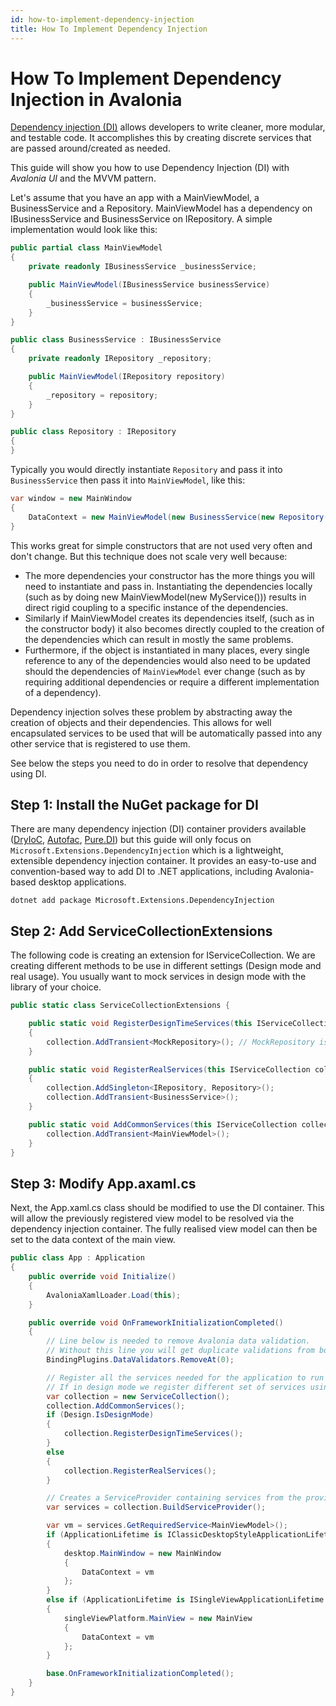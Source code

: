 ```yaml
---
id: how-to-implement-dependency-injection
title: How To Implement Dependency Injection
---
```


# How To Implement Dependency Injection in Avalonia

[Dependency injection (DI)](https://en.wikipedia.org/wiki/Dependency_injection) allows developers to write cleaner, more modular, and testable code. It accomplishes this by creating discrete services that are passed around/created as needed.

This guide will show you how to use Dependency Injection (DI) with _Avalonia UI_ and the MVVM pattern. 

Let's assume that you have an app with a MainViewModel, a BusinessService and a Repository. MainViewModel has a dependency on IBusinessService and BusinessService on IRepository. A simple implementation would look like this:

```csharp
public partial class MainViewModel
{
    private readonly IBusinessService _businessService;

    public MainViewModel(IBusinessService businessService)
    {
        _businessService = businessService;
    }
}
```

```csharp
public class BusinessService : IBusinessService
{
    private readonly IRepository _repository;

    public MainViewModel(IRepository repository)
    {
        _repository = repository;
    }
}
```

```csharp
public class Repository : IRepository
{
}
```

Typically you would directly instantiate `Repository` and pass it into `BusinessService` then pass it into `MainViewModel`, like this:

```csharp
var window = new MainWindow
{
    DataContext = new MainViewModel(new BusinessService(new Repository()))
}
```

 This works great for simple constructors that are not used very often and don't change. But this technique does not scale very well because:
- The more dependencies your constructor has the more things you will need to instantiate and pass in. Instantiating the dependencies locally (such as by doing new MainViewModel(new MyService())) results in direct rigid coupling to a specific instance of the dependencies.
- Similarly if MainViewModel creates its dependencies itself, (such as in the constructor body) it also becomes directly coupled to the creation of the dependencies which can result in mostly the same problems. 
- Furthermore, if the object is instantiated in many places, every single reference to any of the dependencies would also need to be updated should the dependencies of `MainViewModel` ever change (such as by requiring additional dependencies or require a different implementation of a dependency). 

Dependency injection solves these problem by abstracting away the creation of objects and their dependencies. This allows for well encapsulated services to be used that will be automatically passed into any other service that is registered to use them. 

See below the steps you need to do in order to resolve that dependency using DI.

## Step 1: Install the NuGet package for DI
There are many dependency injection (DI) container providers available ([DryIoC](https://github.com/dadhi/DryIoc), [Autofac](https://github.com/autofac/Autofac), [Pure.DI](https://github.com/DevTeam/Pure.DI)) but this guide will only focus on `Microsoft.Extensions.DependencyInjection` which is a lightweight, extensible dependency injection container. It provides an easy-to-use and convention-based way to add DI to .NET applications, including Avalonia-based desktop applications.

```shell
dotnet add package Microsoft.Extensions.DependencyInjection
```

## Step 2: Add ServiceCollectionExtensions 
The following code is creating an extension for IServiceCollection. We are creating different methods to be use in different settings (Design mode and real usage). You usually want to mock services in design mode with the library of your choice.    

```csharp
public static class ServiceCollectionExtensions {

    public static void RegisterDesignTimeServices(this IServiceCollection collection)
    {
        collection.AddTransient<MockRepository>(); // MockRepository is a mock instance of IRepository
    }

    public static void RegisterRealServices(this IServiceCollection collection)
    {
        collection.AddSingleton<IRepository, Repository>();
        collection.AddTransient<BusinessService>();
    }

    public static void AddCommonServices(this IServiceCollection collection) {
        collection.AddTransient<MainViewModel>();
    }
}
```

## Step 3: Modify App.axaml.cs
Next, the App.xaml.cs class should be modified to use the DI container. This will allow the previously registered view model to be resolved via the dependency injection container. The fully realised view model can then be set to the data context of the main view. 

```csharp
public class App : Application
{
    public override void Initialize()
    {
        AvaloniaXamlLoader.Load(this);
    }

    public override void OnFrameworkInitializationCompleted()
    {
        // Line below is needed to remove Avalonia data validation.
        // Without this line you will get duplicate validations from both Avalonia and CT
        BindingPlugins.DataValidators.RemoveAt(0);

        // Register all the services needed for the application to run
        // If in design mode we register different set of services using the extension method from step 2
        var collection = new ServiceCollection();
        collection.AddCommonServices();
        if (Design.IsDesignMode)
        {
            collection.RegisterDesignTimeServices();
        }
        else
        {
            collection.RegisterRealServices();
        }

        // Creates a ServiceProvider containing services from the provided IServiceCollection
        var services = collection.BuildServiceProvider();

        var vm = services.GetRequiredService<MainViewModel>();
        if (ApplicationLifetime is IClassicDesktopStyleApplicationLifetime desktop)
        {
            desktop.MainWindow = new MainWindow
            {
                DataContext = vm
            };
        }
        else if (ApplicationLifetime is ISingleViewApplicationLifetime singleViewPlatform)
        {
            singleViewPlatform.MainView = new MainView
            {
                DataContext = vm
            };
        }

        base.OnFrameworkInitializationCompleted();
    }
}
```